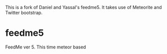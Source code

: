 This is a fork of Daniel and Yassal's feedme5. It takes use of Meteorite and Twitter bootstrap.

feedme5
=======

FeedMe ver 5. This time meteor based
